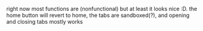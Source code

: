 right now most functions are (nonfunctional) but at least it looks nice :D. the home button will revert to home, the tabs are sandboxed(?), and opening and closing tabs mostly works

